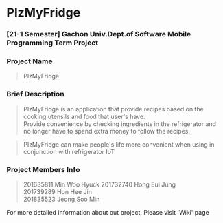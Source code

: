 # PlzMyFridge
### [21-1 Semester] Gachon Univ.Dept.of Software Mobile Programming Term Project

### Project Name
 > PlzMyFridge

### Brief Description
 > PlzMyFridge is an application that provide recipes based on the cooking utensils and food that user's have.  
 Provide convenience by checking ingredients in the refrigerator and no longer have to spend extra money to follow the recipes.
 
 > PlzMyFridge can make people's life more convenient when using in conjunction with refrigerator IoT

### Project Members Info
 > 201635811 Min Woo Hyuck 
 > 201732740 Hong Eui Jung  
 > 201739289 Hon Hee Jin  
 > 201835523 Jeong Soo Min  
 
 For more detailed information about out project,
 Please visit 'Wiki' page
